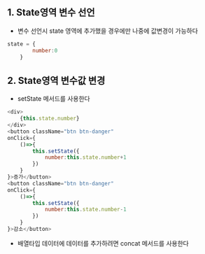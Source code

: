 ## 1. State영역 변수 선언  
- 변수 선언시 state 영역에 추가했을 경우에만 나중에 값변경이 가능하다  
```javascript
state = {
        number:0
    }
```

## 2. State영역 변수값 변경  
- setState 메서드를 사용한다
```javascript
<div>
    {this.state.number}
</div>
<button className="btn btn-danger"
onClick={
    ()=>{
        this.setState({
            number:this.state.number+1
        })
    }
}>증가</button>
<button className="btn btn-danger"
onClick={
    ()=>{
        this.setState({
            number:this.state.number-1
        })
    }
}>감소</button>
```

- 배열타입 데이터에 데이터를 추가하려면 concat 메서드를 사용한다
